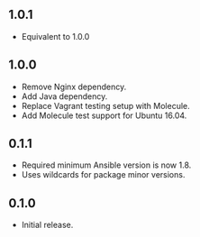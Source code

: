 ## 1.0.1

- Equivalent to 1.0.0

## 1.0.0

- Remove Nginx dependency.
- Add Java dependency.
- Replace Vagrant testing setup with Molecule.
- Add Molecule test support for Ubuntu 16.04.

## 0.1.1

- Required minimum Ansible version is now 1.8.
- Uses wildcards for package minor versions.

## 0.1.0

- Initial release.
